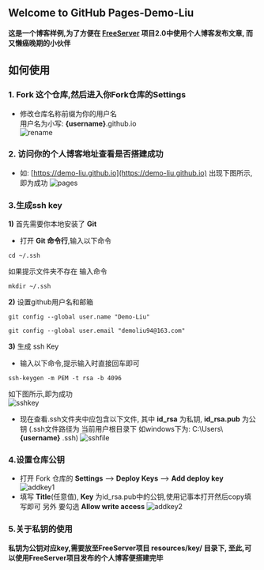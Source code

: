 ## Welcome to GitHub Pages-Demo-Liu

**这是一个博客样例,为了方便在 [FreeServer](https://github.com/Demo-Liu/FreeServer) 项目2.0中使用个人博客发布文章, 而又懒癌晚期的小伙伴**

## 如何使用

### 1. Fork 这个仓库,然后进入你Fork仓库的Settings   

  -  修改仓库名称前缀为你的用户名  
     用户名为小写: **{username}**.github.io  
  ![rename](https://github.com/Demo-Liu/MyPicture/raw/master/githubio/rename.png)

### 2. 访问你的个人博客地址查看是否搭建成功
  - 如: [https://demo-liu.github.io](https://demo-liu.github.io)
    出现下图所示,即为成功
    ![pages](https://github.com/Demo-Liu/MyPicture/raw/master/githubio/pages.png)
    
### 3.生成ssh key  
  **1)** 首先需要你本地安装了 **Git**  
  - 打开 **Git 命令行**,输入以下命令  
  ```
  cd ~/.ssh
  ```
  如果提示文件夹不存在 输入命令  
  ```
  mkdir ~/.ssh
  ```
  **2)** 设置github用户名和邮箱
  ```
  git config --global user.name "Demo-Liu"
  ```
  ```
  git config --global user.email "demoliu94@163.com"
  ```
  **3)** 生成 ssh Key
  - 输入以下命令,提示输入时直接回车即可
  ```
  ssh-keygen -m PEM -t rsa -b 4096
  ```
  如下图所示,即为成功  
  ![sshkey](https://github.com/Demo-Liu/MyPicture/raw/master/githubio/sshkey.png)
  - 现在查看.ssh文件夹中应包含以下文件, 其中 **id_rsa** 为私钥, **id_rsa.pub** 为公钥 
  (.ssh文件路径为 当前用户根目录下 如windows下为: C:\Users\ **{username}** \.ssh)
  ![sshfile](https://github.com/Demo-Liu/MyPicture/raw/master/githubio/sshfile.png)
### 4.设置仓库公钥
  - 打开 Fork 仓库的 **Settings** --> **Deploy Keys** --> **Add deploy key**
  ![addkey1](https://github.com/Demo-Liu/MyPicture/raw/master/githubio/addkey1.png)
  - 填写 **Title**(任意值), **Key** 为id_rsa.pub中的公钥,使用记事本打开然后copy填写即可
    另外 要勾选 **Allow write access**
  ![addkey2](https://github.com/Demo-Liu/MyPicture/raw/master/githubio/addkey2.png)

### 5.关于私钥的使用
  **私钥为公钥对应key,需要放至FreeServer项目 resources/key/ 目录下, 至此,可以使用FreeServer项目发布的个人博客便搭建完毕**
